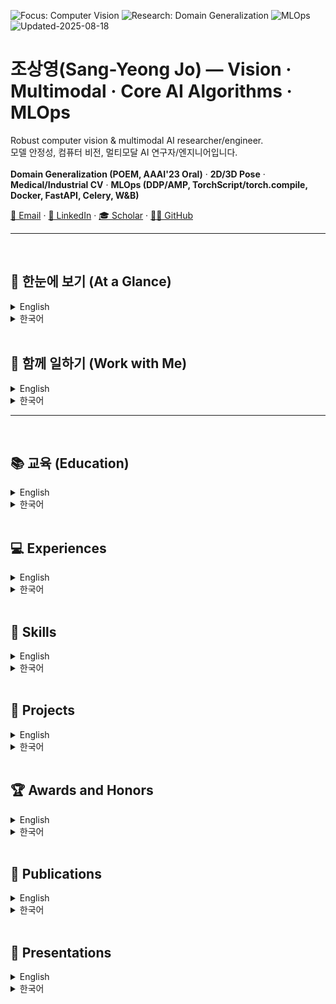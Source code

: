 ![Focus: Computer Vision](https://img.shields.io/badge/Focus-Computer%20Vision-blue)
![Research: Domain Generalization](https://img.shields.io/badge/Research-Domain%20Generalization-brightgreen)
![MLOps](https://img.shields.io/badge/MLOps-DDP%20%7C%20TorchScript%20%7C%20Docker-lightgrey)
![Updated-2025-08-18](https://img.shields.io/badge/Updated-2025--08--18-informational)


# 조상영(Sang-Yeong Jo) — Vision · Multimodal · Core AI Algorithms · MLOps

Robust computer vision & multimodal AI researcher/engineer.
</br>
모델 안정성, 컴퓨터 비전, 멀티모달 AI 연구자/엔지니어입니다.  
</br>
**Domain Generalization (POEM, AAAI'23 Oral)** · **2D/3D Pose** · **Medical/Industrial CV** · **MLOps (DDP/AMP, TorchScript/torch.compile, Docker, FastAPI, Celery, W&B)**

[📧 Email](mailto:joinspired42@gmail.com) · [🔗 LinkedIn](https://www.linkedin.com/in/sangyeongjo/) · [🎓 Scholar](https://scholar.google.com/citations?user=DQRzEzIAAAAJ&hl=en) · [👨‍💻 GitHub](https://github.com/JoSangYoung)

---
</br>


## 🔎 한눈에 보기 (At a Glance)
<details>
<summary>English</summary>

- **Vision:** classification / detection / segmentation, 2D/3D pose, 3D vision — deployed in clinical & manufacturing settings
- **Multimodal:** vision+audio dance coaching (pose + beat sync), vision+text (CLIP pipelines, vision–language (VL) dataset curation)
- **Medical/Industrial CV:** lesion detection, 3D image segmentation, anomaly/defect detection
- **Core AI Algorithms:** **POEM** for domain generalization (AAAI’23 Oral), meta-learning, causal analysis (CCM), robust training (SWAD/SAM)
- **Pose/Action:** 2D/3D pose estimation pipelines, motion-quality scoring, tempo synchronization
- **MLOps & Training:** DDP/AMP, TorchScript/torch.compile, Docker, FastAPI/Flask, Celery, W&B — engine integration, validation, dataset governance

</details>

<details>
<summary>한국어</summary>

- **Vision:** 탐지 / 분할 / 분류, 2D/3D 포즈, 3D 비전 — 임상/제조 환경에 실제 배포 경험
- **Multimodal:** 비전+오디오(포즈·비트 싱크), 비전+텍스트(CLIP 파이프라인, 비전-언어(VL) 데이터셋 큐레이션)
- **Medical/Industrial CV:** 병변 검출, 3D 이미지 분할, 결함/이상 탐지
- **핵심 알고리즘:** 도메인 일반화 **POEM**(AAAI’23 Oral), 메타러닝, 인과 분석(CCM), 강건 학습(SWAD/SAM)
- **Pose/Action:** 2D/3D 포즈 파이프라인, 동작 품질 점수화, 템포 동기화
- **MLOps & 학습:** DDP/AMP, TorchScript/torch.compile, Docker, FastAPI/Flask, Celery, W&B — 엔진 통합, 검증, 데이터셋 거버넌스

</details>

</br>

## 🤝 함께 일하기 (Work with Me)
<details>
<summary>English</summary>
I help teams ship reliable vision/multimodal AI from prototype → product.

- **Vision:** detection / segmentation / classification, 2D/3D pose, 3D segmentation; external-set robustness & deployment (PyTorch, TensorFlow, Keras)
- **Multimodal:** vision+audio (beat/tempo sync), vision+text (CLIP retrieval & product ID), LLM-assisted dataset curation & feedback generation
- **Medical/Industrial CV:** lesion detection, 3D segmentation, defect/anomaly detection
- **Robust Learning:** domain generalization/adaptation (**POEM**, SWAD/SAM), OOD evaluation & curricula design
- **Pose/Action:** 2D/3D pose pipelines, motion quality scoring, rhythm/tempo sync
- **MLOps:** training at scale (**DDP/AMP**), serving & packaging (**TorchScript/torch.compile**, **Docker**), **FastAPI**/**Celery** pipelines, monitoring (**W&B**), evaluation & validation

**👉 Hire/Collaborate:** [Email me](mailto:joinspired42@gmail.com) or DM via [LinkedIn](https://www.linkedin.com/in/sangyeongjo/).
</details>

<details>
<summary>한국어</summary>
팀이 신뢰할 수 있는 비전/멀티모달 AI를 프로토타입 → 제품으로 실제 배포하도록 돕습니다.

- **Vision:** 탐지 / 분할 / 분류, 2D/3D 포즈, 3D 세그멘테이션; 외부 검증 세트 강건성 및 배포(PyTorch, TensorFlow, Keras)
- **Multimodal:** 비전+오디오(비트/템포 싱크), 비전+텍스트(CLIP 기반 검색 & 제품 식별), LLM 보조 데이터셋 큐레이션 & 피드백 생성
- **Medical/Industrial CV:** 병변 검출, 3D 분할, 결함/이상 탐지
- **Robust Learning:** 도메인 일반화/적응(**POEM**, SWAD/SAM), OOD 평가 및 커리큘럼 설계
- **Pose/Action:** 2D/3D 포즈 파이프라인, 동작 품질 점수화, 리듬/템포 싱크
- **MLOps:** 대규모 학습(**DDP/AMP**), 서빙·패키징(**TorchScript/torch.compile**, **Docker**), **FastAPI**/**Celery** 파이프라인, 모니터링(**W&B**), 평가·검증

**👉 채용/협업/의뢰:** [이메일](mailto:joinspired42@gmail.com) 또는 [LinkedIn DM](https://www.linkedin.com/in/sangyeongjo/)으로 연락해주세요.

</details>


---
<br/>

## 📚 교육 (Education)
<details>
<summary>English</summary>
- **Master of Science in Artificial Intelligence**  
  Ulsan National Institute of Science & Technology (UNIST)  
  GPA: **3.73 / 4.3**  
  **03/2021 – 02/2023**

- **Bachelor of Engineering in Computer Engineering**  
  Kumoh National Institute of Technology (KIT)  
  GPA: **4.26 / 4.5**  
  **03/2014 – 02/2020**
</details>

<details>
  <summary>한국어</summary>
  - **인공지능 석사 (Master of Science in Artificial Intelligence)**  
  울산과학기술원(UNIST)  
  평균학점: **3.73 / 4.3**  
  **2021.03 – 2023.02**

- **컴퓨터공학 학사 (Bachelor of Engineering in Computer Engineering)**  
  금오공과대학교(KIT)  
  평균학점: **4.26 / 4.5**  
  **2014.03 – 2020.02**

</details>

<br/>

## 💻 Experiences
<details>
  <summary>English</summary>
- **Neurophet (Algorithm Research Team)**  
  *AI Researcher*  
  **02/2023 – Present**  
  – Shipped lesion detection, 3D segmentation, and classification models  
  – Applied robust learning (POEM, SWAD, SAM), performed engine integration & validation  
  – Designed verification procedures and governed training/validation datasets  
  – Contributed from Series-B stage through KOSDAQ listing

- **Machine Intelligence & Information Learning Lab., UNIST**  
  *Graduate Student*  
  **03/2021 – 02/2023**  
  – Research on domain generalization (POEM), causal analysis projects, Meta-Learning

- **Korea Institute of Science and Technology (KIST)**  
  *Intern Researcher*  
  **05/2020 – 09/2020**  
  – 3D polygon visualization tools; quantitative analysis based on segmentation

- **Interactive Lab, Kumoh National Institute of Technology (KIT)**  
  *Student Intern*  
  **06/2017 – 02/2020**  
  – IoT patient-room system; Back-end system development
</details>

<details>
  <summary>한국어</summary>
- **뉴로핏 (Algorithm Research Team)**  
  *AI 연구원*  
  **2023.02 – 현재**  
  – 병변 검출, 3D 세그멘테이션, 분류 모델 제품 적용  
  – 강건 학습(POEM, SWAD, SAM) 적용, 엔진 통합 및 성능 검증 수행  
  – 검증 절차 설계 및 학습/검증 데이터셋 거버넌스  
  – 시리즈 B 단계부터 코스닥 상장 과정 기여

- **UNIST Machine Intelligence & Information Learning Lab.**  
  *석사 연구원 (Graduate Student)*  
  **2021.03 – 2023.02**  
  – 도메인 일반화(POEM) 연구, 인과 분석 프로젝트 수행, 메타러닝 연구

- **한국과학기술연구원(KIST)**  
  *인턴 연구원*  
  **2020.05 – 2020.09**  
  – 3D 폴리곤 시각화 도구 개발 및 분할 결과 기반 정량 분석

- **금오공과대학교(KIT) Interactive Lab**  
  *학생 인턴*  
  **2017.06 – 2020.02**  
  – IoT 병실 관리 시스템 백앤드 개발

</details>


<br/>

## 🛒 Skills
<details>
  <summary>English</summary>
  ### Artificial Intelligence
- **AI Frameworks**  
  TensorFlow, PyTorch, Python, NumPy, CUDA
- **Data & Big Data**  
  Apache Spark, Apache Hadoop, MongoDB, MySQL, Pandas
- **Topics**  
  Computer Vision (Classification, Object Detection, Semantic Segmentation)  
  Domain Generalization / Domain Adaptation  
  Optimization  
  Meta-Learning (Few-shot learning, MAML, ProtoNet)  
  3D Vision (Point Clouds, NeRF)  
  Generative Models (GAN, Diffusion)  
  Transformer
  Multimodal (CLIP, LLaVA, Deep Seek VL)

### Programming Skills
- **Programming Languages**  
  Python, C, C++, C#, Java, JavaScript, PHP, MATLAB
- **Web**  
  HTML, XML, Django, Vue.js, Flask, REST API, Bootstrap
- **Mobile Application**  
  Android Studio, Flutter
- **Operating Systems**  
  Windows, Linux
- **Communication & Tools**  
  GitHub, Docker
</details>

<details>
  <summary>한국어</summary>
  ### 인공지능 (Artificial Intelligence)
- **AI 프레임워크**  
  TensorFlow, PyTorch, Python, NumPy, CUDA
- **데이터 & 빅데이터**  
  Apache Spark, Apache Hadoop, MongoDB, MySQL, Pandas
- **주요 토픽(Topics)**  
  컴퓨터 비전(분류, 객체 검출, 시맨틱 세그멘테이션)  
  도메인 일반화 / 도메인 적응  
  최적화  
  메타러닝(Few-shot learning, MAML, ProtoNet)  
  3D 비전(Point Clouds, NeRF)  
  생성 모델(GAN, Diffusion)  
  트랜스포머(Transformer)  
  멀티모달(CLIP, LLaVA, DeepSeek-VL)

### 프로그래밍 스킬 (Programming Skills)
- **프로그래밍 언어**  
  Python, C, C++, C#, Java, JavaScript, PHP, MATLAB
- **웹**  
  HTML, XML, Django, Vue.js, Flask, REST API, Bootstrap
- **모바일 애플리케이션**  
  Android Studio, Flutter
- **운영체제**  
  Windows, Linux
- **커뮤니케이션 & 도구**  
  GitHub, Docker
</details>


<br/>

## 🤝 Projects
<details>
  <summary>English</summary>
1. **Real-time Dance Coaching Engine** *(Oct/2024 – Jul/2025)*  
   – MotionBERT 3D pose + MMPose 2D keypoints; skeleton alignment & beat sync; live & batch  
   – *Skills:* PyTorch, FastAPI/Flask, Celery, Docker; metrics: posture similarity, rhythm match, calorie estimation

2. **Skin Analysis & Product Recommendation** *(May/2023 – Dec/2023)*  
   – Mobile skin-image analysis and personalized cosmetics recommendation (Flutter–Django)  
   – *Skills:* Flutter, Django, MySQL, REST API

3. **Domain Generalization / POEM** *(Apr/2021 – Feb/2023)*  
   – Learns **domain-invariant representations** for robust generalization  
   – *Skills:* PyTorch, NumPy, Python, Research, Computer Vision, Generalization, Linux, GitHub, Docker  
   – **Code:** https://github.com/JoSangYoung/Official-POEM  
   – **Paper:** https://arxiv.org/abs/2305.13046

4. **Causal Effect Analysis** *(Mar/2022 – Feb/2023)*  
   – Causal effect inference between signal pairs using **Convergent Cross Mapping (CCM)**  
   – *Skills:* Python, PyTorch, CCM, Data Analysis, Signal Processing

5. **Meta-learning on 3D Point Clouds** *(Oct/2022 – Dec/2022)*  
   – PointNet with task-conditioned adaptation under few-shot settings  
   – *Skills:* TensorFlow, CUDA, 3D Point Cloud Classification

6. **Clustering-based Feature Meta-learning** *(Jun/2022 – Dec/2022)*  
   – ProtoNet + feature clustering for outlier removal in embedding space  
   – *Skills:* PyTorch, scikit-learn, learn2learn, CUDA

7. **Manufacturing Error Simulator** *(Oct/2021 – Dec/2021)*  
   – MLP-based simulator and data workflow for process analysis  
   – *Skills:* Python, Pandas, NumPy, Communication, Linux, Data Analysis

8. **3D Web Viewer for Synaptic Connections** *(May/2020 – Sep/2020)*  
   – 3D visualization web application  
   – *Skills:* Python, Open-source, REST API, 3D Vision, GitHub

9. **Predicting Visual Memorability from EEG** *(Nov/2018 – Feb/2020)*  
   – Brain-wave pattern classification for visual memorability  
   – *Skills:* Python, PyTorch, Braindecode, Machine Learning, Deep Learning, MATLAB

10. **Bicycle Road Maintenance System** *(Apr/2019 – Jun/2019)*  
    – Real-time web/mobile system with YOLO-based detection  
    – *Skills:* Flutter, Django, Google Maps, YOLO, Object Detection, Data Preprocessing, PyTorch  
    – **GitHub:** https://github.com/JoSangYoung/Road_Detecting_Map

11. **Generating & Recommending Fashion Items** *(Apr/2018 – Dec/2018)*  
    – Generation & recommendation using **DiscoGAN**  
    – *Skills:* DiscoGAN, MySQL, Web Crawling, Python, PyTorch, Image Preprocessing  
    – **GitHub:** https://github.com/JoSangYoung/Generating-Nail-Art-Designs-using-DiscoGAN

12. **Patient Care System using IoT Sensors** *(Jun/2017 – Nov/2017)*  
    – Monitoring via camera, IoT, and wearables  
    – *Skills:* IoT, Django, Node.js, JavaScript, Python, ARTIK, 3D Printing  
    – **GitHub:** https://github.com/JoSangYoung/Patient-care-system-using-IoT-sensor  
    – **YouTube:** https://www.youtube.com/watch?v=FRA7vulQLTU
</details>
<details>
  <summary>한국어</summary>
## 🤝 프로젝트 (Projects)
1. **실시간 댄스 코칭 엔진** *(2024.10 – 2025.07)*  
   – MotionBERT 3D 포즈 + MMPose 2D 키포인트; 스켈레톤 정렬 & 비트 싱크; 실시간/비동기 지원  
   – *기술:* PyTorch, FastAPI/Flask, Celery, Docker; 지표: 자세 유사도, 리듬 매칭, 칼로리 추정

2. **피부 상태 분석 및 제품 추천** *(2023.05 – 2023.12)*  
   – 모바일 피부 이미지 분석 및 맞춤 화장품 추천(Flutter–Django)  
   – *기술:* Flutter, Django, MySQL, REST API

3. **Domain Generalization / POEM** *(2021.04 – 2023.02)*  
   – **도메인 불변 임베딩** 학습으로 일반화 성능 향상  
   – *기술:* PyTorch, NumPy, Python, Research, Computer Vision, Generalization, Linux, GitHub, Docker  
   – **Code:** https://github.com/JoSangYoung/Official-POEM  
   – **Paper:** https://arxiv.org/abs/2305.13046

4. **Causal Effect Analysis** *(2022.03 – 2023.02)*  
   – **CCM** 기반 신호 쌍 인과 효과 추론  
   – *기술:* Python, PyTorch, Convergent Cross Mapping, Data Analysis, Signal Processing

5. **3D 포인트 클라우드 메타러닝** *(2022.10 – 2022.12)*  
   – Few-shot 조건의 PointNet + task-conditioned adaptation 실험  
   – *기술:* TensorFlow, CUDA, 3D Point Cloud Classification

6. **클러스터링 기반 Feature 메타러닝** *(2022.06 – 2022.12)*  
   – 임베딩 공간에서 **ProtoNet + 군집화**로 outlier 제거 전략  
   – *기술:* PyTorch, scikit-learn, learn2learn, CUDA

7. **초음파 융착 공정 이상탐지/시뮬레이터** *(2021.10 – 2021.12)*  
   – MLP 기반 공정 시뮬레이터 및 데이터 분석 워크플로  
   – *기술:* Python, Pandas, NumPy, Communication, Linux, Data Analysis

8. **시냅스 연결 3D 웹 뷰어** *(2020.05 – 2020.09)*  
   – 3D 시각화 웹 애플리케이션  
   – *기술:* Python, 오픈소스, REST API, 3D Vision, GitHub

9. **EEG 기반 시각 기억도 예측** *(2018.11 – 2020.02)*  
   – 뇌파 패턴 분류로 시각 기억도 예측  
   – *기술:* Python, PyTorch, Braindecode, Machine Learning, Deep Learning, MATLAB

10. **자전거 도로 유지보수 시스템** *(2019.04 – 2019.06)*  
    – **YOLO** 기반 실시간 웹/모바일 감지  
    – *기술:* Flutter, Django, Google Maps, YOLO, Object Detection, Data Preprocessing, PyTorch  
    – **GitHub:** https://github.com/JoSangYoung/Road_Detecting_Map

11. **패션 아이템 생성·추천 (DiscoGAN)** *(2018.04 – 2018.12)*  
    – **DiscoGAN** 기반 이미지 생성 및 추천  
    – *기술:* DiscoGAN, MySQL, Web Crawling, Python, PyTorch, Image Preprocessing  
    – **GitHub:** https://github.com/JoSangYoung/Generating-Nail-Art-Designs-using-DiscoGAN

12. **IoT 기반 환자 케어 시스템** *(2017.06 – 2017.11)*  
    – 카메라·IoT·웨어러블 연동 환자 모니터링  
    – *기술:* IoT, Django, Node.js, JavaScript, Python, ARTIK, 3D Printing  
    – **GitHub:** https://github.com/JoSangYoung/Patient-care-system-using-IoT-sensor  
    – **YouTube:** https://www.youtube.com/watch?v=FRA7vulQLTU
</details>
<br/>

## 🏆 Awards and Honors
<details>
  <summary>English</summary>
1. **Oral Session Presentation (2023)** — AAAI 2023
2.  **Commendation (Graduate Representative)** — Member of the National Assembly (2020)
3. **Undergraduate Academic Competition** — The Korean Institute of Information Technology (Second Prize)
4. **IoT Innovation Challenge** (2017) — Special Prize
5. **Korea Software Congress 2017** — Second Prize
</details>

<details>
  <summary>한국어</summary>
1. **Oral sessino 발표 (2023)** — AAAI 2023
2. **졸업생 대표 표창장 (2020)** — 국회의원 표창
3. **정보기술학회 대학생 논문경진대회 (2018)** — 정보기술학회(은상)
4. **IoT 이노베이션 챌린지** (2017) — 한국전자정보통신산업진흥회(입선)
5. **한국소프트웨어종합학술대회** — 한국정보과학회(우수상)
</details>

<br/>

## 📃 Publications
<details>
  <summary>English</summary>
  ### **International Journal**
1. **Sensors (Basel)**  
   Jo S-Y, Jeong J-W. *Prediction of Visual Memorability with EEG Signals: A Comparative Study.* Sensors, 20(9):2694, 2020.  
   **Link:** https://pubmed.ncbi.nlm.nih.gov/32397356/

<br/>

### **International Conference**
1. **AAAI-23 (Oral)**  
   Sang-Yeong Jo and Sung-Whan Yoon, *POEM: Polarization of Embeddings for Domain-Invariant Representations.*  
   **Paper:** https://arxiv.org/abs/2305.13046

2. **IEEE BCI 2020**  
   S. Jo and J. Jeong, *Prediction of Visual Memorability with EEG Signals using Deep Neural Networks.*  
   **Link:** https://ieeexplore.ieee.org/document/9061637

3. **IEEE BigComp 2019**  
   S.-Y. Jo, S.-H. Jang, H.-E. Cho, J.-W. Jeong, *Scenery-Based Fashion Recommendation with Cross-Domain Generative Adversarial Networks.*  
   **Link:** https://ieeexplore.ieee.org/document/8679117

<br/>

### **Domestic Journal**
1. *Journal of Korea Institute of Information, Electronics, and Communication Technology*  
   Sang-Young Jo and Jin-Woo Jeong (2018, Oct). *Design and Implementation of Hospital Room Management System Based on IoT CareBots*, 11(4), 370–378.  
   **Link:** http://koreascience.or.kr/article/JAKO201827750145326.page
<br/>

### **Domestic Conference**
1. *Proceedings of KIISE Conference 2019*  
   SangYeong Jo, JinHyeok Hyeon, TaeSan Kim, Junha Hwang, *A Maintenance System for Bicycle Road Using YOLO*, 2019.6.  
   **Link:** https://www.dbpia.co.kr/journal/articleDetail?nodeId=NODE08763690

2. *Proceedings of KIIT Conference 2018*  
   Sang-Yeong Jo, Hee-Eun Cho, Sun-Hye Jang, Jin-Woo Jeong, *Generation of Nail Art Designs using DiscoGAN*, 2018.6, 230–232.
   **Link:** https://www.dbpia.co.kr/journal/articleDetail?nodeId=NODE07467662

3. *Korea Software Congress 2017*  
   Jun-Su Kim, Seung-Min Baek, Sang-Young Jo, Jin-Woo Jeong, *Patient and Hospital Room Care System using ARTIK Cloud and IoT Sensors*.  
   **Link:** https://www.dbpia.co.kr/journal/articleDetail?nodeId=NODE07322694

<br/>
</details>

<details>
  <summary>한국어</summary>
### **국제 저널 (International Journal)**
1. **Sensors (Basel)**  
   Jo S-Y, Jeong J-W. *Prediction of Visual Memorability with EEG Signals: A Comparative Study.* Sensors, 20(9):2694, 2020.  
   **링크:** https://pubmed.ncbi.nlm.nih.gov/32397356/

<br/>

### **국제 학회 (International Conference)**
1. **AAAI-23 (Oral)**  
   Sang-Yeong Jo, Sung-Whan Yoon, *POEM: Polarization of Embeddings for Domain-Invariant Representations.*  
   **논문:** https://arxiv.org/abs/2305.13046

2. **IEEE BCI 2020**  
   S. Jo, J. Jeong, *Prediction of Visual Memorability with EEG Signals using Deep Neural Networks.*  
   **링크:** https://ieeexplore.ieee.org/document/9061637

3. **IEEE BigComp 2019**  
   S.-Y. Jo, S.-H. Jang, H.-E. Cho, J.-W. Jeong, *Scenery-Based Fashion Recommendation with Cross-Domain Generative Adversarial Networks.*  
   **링크:** https://ieeexplore.ieee.org/document/8679117

<br/>

### **국내 저널 (Domestic Journal)**
1. *Journal of Korea Institute of Information, Electronics, and Communication Technology*  
   조상영, 정진우 (2018.10). *IoT CareBots 기반 병실 관리 시스템의 설계 및 구현*, 11(4), 370–378.  
   **링크:** http://koreascience.or.kr/article/JAKO201827750145326.page

<br/>

### **국내 학회 (Domestic Conference)**
1. *Proceedings of KIISE Conference 2019*  
   조상영, 현진혁, 김태산, 황준하, *A Maintenance System for Bicycle Road Using YOLO*, 2019.6.  
   **링크:** https://www.dbpia.co.kr/journal/articleDetail?nodeId=NODE08763690

2. *Proceedings of KIIT Conference 2018*  
   조상영, 조희은, 장선혜, 정진우, *Generation of Nail Art Designs using DiscoGAN*, 2018.6, 230–232.  
   **링크:** https://www.dbpia.co.kr/journal/articleDetail?nodeId=NODE07467662

3. *Korea Software Congress 2017*  
   김준수, 백승민, 조상영, 정진우, *Patient and Hospital Room Care System using ARTIK Cloud and IoT Sensors*.  
   **링크:** https://www.dbpia.co.kr/journal/articleDetail?nodeId=NODE07322694

</details>

</br>

## 🎤 Presentations
<details>
  <summary>English</summary>
  1. **UNIST: Core AI Labs Seminar**  
   – *SWAD: Domain Generalization by Seeking Flat Minima*  
     **Paper:** https://arxiv.org/abs/2102.08604  
     **YouTube:** https://www.youtube.com/watch?v=uowNWqqzVs0  
     **Page:** https://sites.google.com/view/core-ai-labs/Seminars/2022-7/220708-1
   – *Pro-tuning: Unified Prompt Tuning for Vision Tasks*  
     **Paper:** https://arxiv.org/abs/2207.14381  
     **YouTube:** https://www.youtube.com/watch?v=pNoYt0bzG-s  
     **Page:** https://sites.google.com/view/core-ai-labs/Seminars/october-2022/2

2. **The 2nd UNIST Novatus Academia**  
   – Teaching Assistant (CNN)  
   **Site:** https://aipark.unist.ac.kr/novatus/

3. **LG Electronics DX Intensive Course (2021-09-15)**  
   – Teaching Assistant (CNN)

4. **A.I. 4.0 Studio Mentoring Program**  
   – 1st & 2nd programs  
   – May/2021 – Nov/2021; May/2022 – Nov/2022  
   – Mentor  
   **News:** https://news.unist.ac.kr/successful-completion-of-ulju-a-i-4-0-studio/  
   **YouTube:** https://www.youtube.com/watch?v=HvdRm8p1xF4
</details>
<details>
  <summary>한국어</summary>
  1. **UNIST: Core AI Labs Seminar**  
   – *SWAD: Domain Generalization by Seeking Flat Minima*  
     **Paper:** https://arxiv.org/abs/2102.08604  
     **YouTube:** https://www.youtube.com/watch?v=uowNWqqzVs0  
     **Page:** https://sites.google.com/view/core-ai-labs/Seminars/2022-7/220708-1  
   – *Pro-tuning: Unified Prompt Tuning for Vision Tasks*  
     **Paper:** https://arxiv.org/abs/2207.14381  
     **YouTube:** https://www.youtube.com/watch?v=pNoYt0bzG-s  
     **Page:** https://sites.google.com/view/core-ai-labs/Seminars/october-2022/2

2. **제2회 UNIST Novatus Academia**  
   – 조교(CNN)  
   **Site:** https://aipark.unist.ac.kr/novatus/

3. **LG Electronics DX Intensive Course (2021-09-15)**  
   – 조교(CNN)

4. **A.I. 4.0 Studio Mentoring Program**  
   – 1·2기 멘토 (2021.05 – 2021.11; 2022.05 – 2022.11)  
   **News:** https://news.unist.ac.kr/successful-completion-of-ulju-a-i-4-0-studio/  
   **YouTube:** https://www.youtube.com/watch?v=HvdRm8p1xF4
</details>
